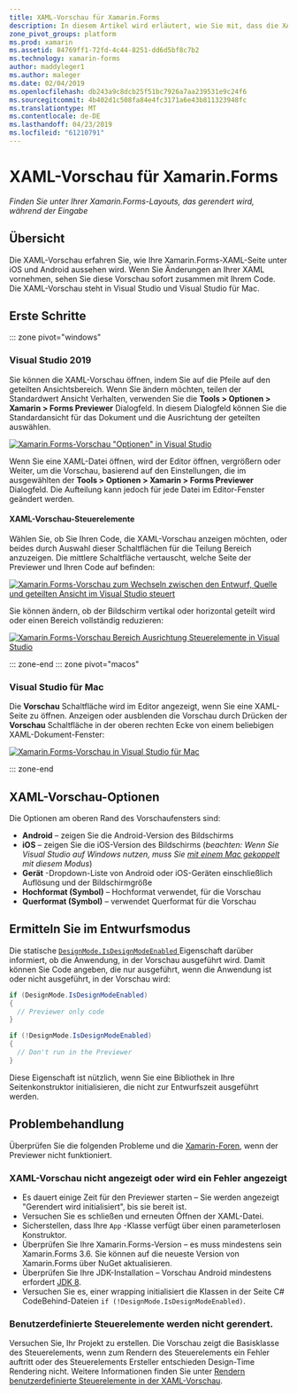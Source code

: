 ```yaml
---
title: XAML-Vorschau für Xamarin.Forms
description: In diesem Artikel wird erläutert, wie Sie mit, dass die XAML-Vorschau finden Sie unter Ihrer Xamarin.Forms-Layouts, das gerendert wird, während der Eingabe. Die XAML-Vorschau steht in Visual Studio-2019 und Visual Studio-2019 für Mac.
zone_pivot_groups: platform
ms.prod: xamarin
ms.assetid: 84769ff1-72fd-4c44-8251-dd6d5bf8c7b2
ms.technology: xamarin-forms
author: maddyleger1
ms.author: maleger
ms.date: 02/04/2019
ms.openlocfilehash: db243a9c8dcb25f51bc7926a7aa239531e9c24f6
ms.sourcegitcommit: 4b402d1c508fa84e4fc3171a6e43b811323948fc
ms.translationtype: MT
ms.contentlocale: de-DE
ms.lasthandoff: 04/23/2019
ms.locfileid: "61210791"
---
```

# <a name="xaml-previewer-for-xamarinforms"></a>XAML-Vorschau für Xamarin.Forms

_Finden Sie unter Ihrer Xamarin.Forms-Layouts, das gerendert wird, während der Eingabe_

## <a name="overview"></a>Übersicht

Die XAML-Vorschau erfahren Sie, wie Ihre Xamarin.Forms-XAML-Seite unter iOS und Android aussehen wird. Wenn Sie Änderungen an Ihrer XAML vornehmen, sehen Sie diese Vorschau sofort zusammen mit Ihrem Code. Die XAML-Vorschau steht in Visual Studio und Visual Studio für Mac.

## <a name="getting-started"></a>Erste Schritte

::: zone pivot="windows"

### <a name="visual-studio-2019"></a>Visual Studio 2019

Sie können die XAML-Vorschau öffnen, indem Sie auf die Pfeile auf den geteilten Ansichtsbereich. Wenn Sie ändern möchten, teilen der Standardwert Ansicht Verhalten, verwenden Sie die **Tools > Optionen > Xamarin > Forms Previewer** Dialogfeld. In diesem Dialogfeld können Sie die Standardansicht für das Dokument und die Ausrichtung der geteilten auswählen.

[![Xamarin.Forms-Vorschau "Optionen" in Visual Studio](xaml-previewer-images/xamlp-options-vs-sm.png "Xamarin.Forms-Vorschau \"Optionen\" in Visual Studio")](xaml-previewer-images/xamlp-options-vs-lg.png#lightbox)

Wenn Sie eine XAML-Datei öffnen, wird der Editor öffnen, vergrößern oder Weiter, um die Vorschau, basierend auf den Einstellungen, die im ausgewählten der **Tools > Optionen > Xamarin > Forms Previewer** Dialogfeld. Die Aufteilung kann jedoch für jede Datei im Editor-Fenster geändert werden.

#### <a name="xaml-preview-controls"></a>XAML-Vorschau-Steuerelemente

Wählen Sie, ob Sie Ihren Code, die XAML-Vorschau anzeigen möchten, oder beides durch Auswahl dieser Schaltflächen für die Teilung Bereich anzuzeigen. Die mittlere Schaltfläche vertauscht, welche Seite der Previewer und Ihren Code auf befinden:

[![Xamarin.Forms-Vorschau zum Wechseln zwischen den Entwurf, Quelle und geteilten Ansicht im Visual Studio steuert](xaml-previewer-images/xamlp-controls-splitview-vs-sm.png "Xamarin.Forms-Vorschau-Steuerelemente zum Wechseln zwischen den Entwurf, Quelle und geteilten Ansicht im Visual Studio")](xaml-previewer-images/xamlp-controls-splitview-vs-lg.png#lightbox)

Sie können ändern, ob der Bildschirm vertikal oder horizontal geteilt wird oder einen Bereich vollständig reduzieren:

[![Xamarin.Forms-Vorschau Bereich Ausrichtung Steuerelemente in Visual Studio](xaml-previewer-images/xamlp-controls-orientation-vs-sm.png "Xamarin.Forms-Vorschau Bereich Ausrichtung Steuerelemente in Visual Studio")](xaml-previewer-images/xamlp-controls-orientation-vs-lg.png#lightbox)

::: zone-end
::: zone pivot="macos"

### <a name="visual-studio-for-mac"></a>Visual Studio für Mac

Die **Vorschau** Schaltfläche wird im Editor angezeigt, wenn Sie eine XAML-Seite zu öffnen. Anzeigen oder ausblenden die Vorschau durch Drücken der **Vorschau** Schaltfläche in der oberen rechten Ecke von einem beliebigen XAML-Dokument-Fenster:

[![Xamarin.Forms-Vorschau in Visual Studio für Mac](xaml-previewer-images/xamlp-list-sml.png "Xamarin.Forms-Vorschau in Visual Studio für Mac")](xaml-previewer-images/xamlp-list.png#lightbox)

::: zone-end

## <a name="xaml-previewer-options"></a>XAML-Vorschau-Optionen

Die Optionen am oberen Rand des Vorschaufensters sind:

* **Android** – zeigen Sie die Android-Version des Bildschirms
* **iOS** – zeigen Sie die iOS-Version des Bildschirms (*beachten: Wenn Sie Visual Studio auf Windows nutzen, muss Sie [mit einem Mac gekoppelt](~/ios/get-started/installation/windows/connecting-to-mac/index.md) mit diesem Modus*)
* **Gerät** -Dropdown-Liste von Android oder iOS-Geräten einschließlich Auflösung und der Bildschirmgröße
* **Hochformat (Symbol)** – Hochformat verwendet, für die Vorschau
* **Querformat (Symbol)** – verwendet Querformat für die Vorschau

## <a name="detect-design-mode"></a>Ermitteln Sie im Entwurfsmodus

Die statische [ `DesignMode.IsDesignModeEnabled` ](xref:Xamarin.Forms.DesignMode.IsDesignModeEnabled) Eigenschaft darüber informiert, ob die Anwendung, in der Vorschau ausgeführt wird. Damit können Sie Code angeben, die nur ausgeführt, wenn die Anwendung ist oder nicht ausgeführt, in der Vorschau wird:

```csharp
if (DesignMode.IsDesignModeEnabled)
{
  // Previewer only code  
}

if (!DesignMode.IsDesignModeEnabled)
{
  // Don't run in the Previewer  
}
```

Diese Eigenschaft ist nützlich, wenn Sie eine Bibliothek in Ihre Seitenkonstruktor initialisieren, die nicht zur Entwurfszeit ausgeführt werden.

## <a name="troubleshooting"></a>Problembehandlung

Überprüfen Sie die folgenden Probleme und die [Xamarin-Foren](https://forums.xamarin.com/categories/xamarin-forms), wenn der Previewer nicht funktioniert.

### <a name="xaml-previewer-isnt-showing-or-shows-an-error"></a>XAML-Vorschau nicht angezeigt oder wird ein Fehler angezeigt

* Es dauert einige Zeit für den Previewer starten – Sie werden angezeigt "Gerendert wird initialisiert", bis sie bereit ist.
* Versuchen Sie es schließen und erneuten Öffnen der XAML-Datei.
* Sicherstellen, dass Ihre `App` -Klasse verfügt über einen parameterlosen Konstruktor.
* Überprüfen Sie Ihre Xamarin.Forms-Version – es muss mindestens sein Xamarin.Forms 3.6. Sie können auf die neueste Version von Xamarin.Forms über NuGet aktualisieren.
* Überprüfen Sie Ihre JDK-Installation – Vorschau Android mindestens erfordert [JDK 8](https://www.oracle.com/technetwork/java/javase/downloads/index.html).
* Versuchen Sie es, einer wrapping initialisiert die Klassen in der Seite C# CodeBehind-Dateien `if (!DesignMode.IsDesignModeEnabled)`.

### <a name="custom-controls-arent-rendering"></a>Benutzerdefinierte Steuerelemente werden nicht gerendert.

Versuchen Sie, Ihr Projekt zu erstellen. Die Vorschau zeigt die Basisklasse des Steuerelements, wenn zum Rendern des Steuerelements ein Fehler auftritt oder des Steuerelements Ersteller entschieden Design-Time Rendering nicht. Weitere Informationen finden Sie unter [Rendern benutzerdefinierte Steuerelemente in der XAML-Vorschau](render-custom-controls.md).
